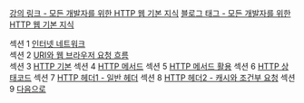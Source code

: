 [강의 링크 - 모든 개발자를 위한 HTTP 웹 기본 지식](https://www.inflearn.com/course/http-%EC%9B%B9-%EB%84%A4%ED%8A%B8%EC%9B%8C%ED%81%AC#curriculum)
[블로그 태그 - 모든 개발자를 위한 HTTP 웹 기본 지식](https://prunier.tistory.com/category/%EC%B1%85%2C%20%EA%B0%95%EC%9D%98/%EB%AA%A8%EB%93%A0%20%EA%B0%9C%EB%B0%9C%EC%9E%90%EB%A5%BC%20%EC%9C%84%ED%95%9C%20HTTP%20%EC%9B%B9%20%EA%B8%B0%EB%B3%B8%20%EC%A7%80%EC%8B%9D)

섹션 1 [인터넷 네트워크](https://prunier.tistory.com/89)  
섹션 2 [URI와 웹 브라우저 요청 흐름]()  
섹션 3 [HTTP 기본]() 
섹션 4 [HTTP 메서드]()
섹션 5 [HTTP 메서드 활용]()
섹션 6 [HTTP 상태코드]()
섹션 7 [HTTP 헤더1 - 일반 헤더]()
섹션 8 [HTTP 헤더2 - 캐시와 조건부 요청]()
섹션 9 [다음으로]()
